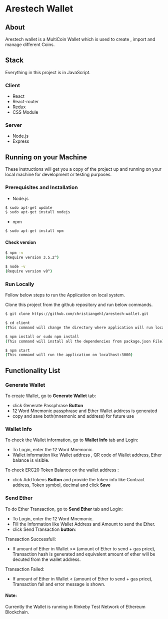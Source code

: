 # Arestech Wallet

## About

Arestech wallet is a MultiCoin Wallet which is used to create , import and manage different Coins.

## Stack

Everything in this project is in JavaScript. 

### Client

- React
- React-router
- Redux
- CSS Module

### Server

- Node.js
- Express

## Running on your Machine

These instructions will get you a copy of the project up and running on your local machine for development or testing purposes.

### Prerequisites and Installation

- Node.js 
```bash
$ sudo apt-get update
$ sudo apt-get install nodejs
```

- npm 
```bash
$ sudo apt-get install npm
```

#### Check version
```bash
$ npm -v
(Require version 3.5.2^)
```
```bash
$ node -v 
(Require version v8^)
```

### Run Locally
Follow below steps to run the Application on local system.

Clone this project from the github repository and run below commands.

```bash
$ git clone https://github.com/christiangehl/arestech-wallet.git
```

```bash
$ cd client
(This command will change the directory where application will run locally)
```
```bash
$ npm install or sudo npm install
(This command will install all the dependencies from package.json File)
```
```bash
$ npm start
(This command will run the application on localhost:3000)
```

## Functionality List

### Generate Wallet
To create Wallet, go to **Generate Wallet** tab:
- click Generate Passphrase **Button**
- 12 Word Mnemonic passphrase and Ether Wallet address is generated
- copy and save both(mnemonic and address) for future use

### Wallet Info
To check the Wallet information, go to **Wallet Info** tab and Login: 
- To Login, enter the 12 Word Mnemonic.
- Wallet information like Wallet address , QR code of Wallet address, Ether balance is visible.

To check ERC20 Token Balance on the wallet address :
- click AddTokens **Button** and provide the token info like Contract address, Token symbol, decimal and click **Save**

### Send Ether
To do Ether Transaction, go to **Send Ether** tab and Login:
- To Login, enter the 12 Word Mnemonic.
- Fill the Information like Wallet Address and Amount to send the Ether.
- click Send Transaction **button**:

Transaction Successfull:
- If amount of Ether in Wallet >= (amount of Ether to send + gas price), Transaction hash is generated and equivalent amount of ether will be decuted from the wallet address. 

Transaction Failed:
- If amount of Ether in Wallet < (amount of Ether to send + gas price), Transaction fail and error message is shown.

#### Note:
Currently the Wallet is running in Rinkeby Test Network of Ethereum Blockchain. 